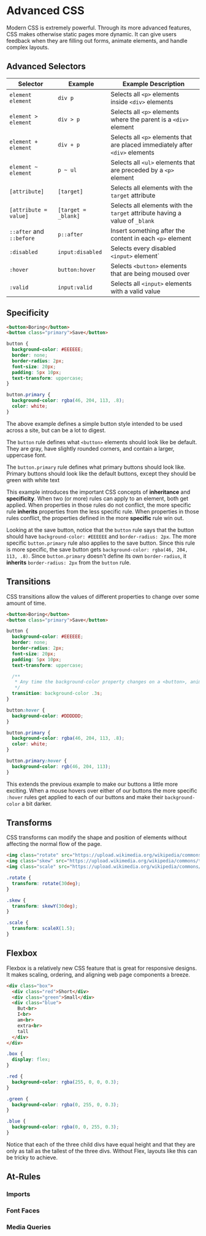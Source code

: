 # Advanced CSS

Modern CSS is extremely powerful. Through its more advanced features, CSS makes otherwise static pages more dynamic. It can give users feedback when they are filling out forms, animate elements, and handle complex layouts.

## Advanced Selectors

| Selector                 | Example             | Example Description                                                           |
| ------------------------ | ------------------- | ----------------------------------------------------------------------------- |
| `element element`        | `div p`             | Selects all `<p>` elements inside `<div>` elements                            |
| `element > element`      | `div > p`           | Selects all `<p>` elements where the parent is a `<div>` element              |
| `element + element`      | `div + p`           | Selects all `<p>` elements that are placed immediately after `<div>` elements |
| `element ~ element`      | `p ~ ul`            | Selects all `<ul>` elements that are preceded by a `<p>` element              |
| `[attribute]`            | `[target]`          | Selects all elements with the `target` attribute                              |
| `[attribute = value]`    | `[target = _blank]` | Selects all elements with the `target` attribute having a value of `_blank`   |
| `::after` and `::before` | `p::after`          | Insert something after the content in each `<p>` element                      |
| `:disabled`              | `input:disabled`    | Selects every disabled `<input>` element`                                     |
| `:hover`                 | `button:hover`      | Selects `<button>` elements that are being moused over                        |
| `:valid`                 | `input:valid`       | Selects all `<input>` elements with a valid value                             |

## Specificity

```html
<button>Boring</button>
<button class="primary">Save</button>
```

```css
button {
  background-color: #EEEEEE;
  border: none;
  border-radius: 2px;
  font-size: 20px;
  padding: 5px 10px;
  text-transform: uppercase;
}

button.primary {
  background-color: rgba(46, 204, 113, .8);
  color: white;
}
```

The above example defines a simple button style intended to be used across a site, but can be a lot to digest.

The `button` rule defines what `<button>` elements should look like be default. They are gray, have slightly rounded corners, and contain a larger, uppercase font.

The `button.primary` rule defines what primary buttons should look like. Primary buttons should look like the default buttons, except they should be green with white text

This example introduces the important CSS concepts of __inheritance__ and __specificity__. When two (or more) rules can apply to an element, both get applied. When properties in those rules do not conflict, the more specific rule __inherits__ properties from the less specific rule. When properties in those rules conflict, the properties defined in the more __specific__ rule win out.

Looking at the save button, notice that the `button` rule says that the button should have `background-color: #EEEEEE` and `border-radius: 2px`. The more specific `button.primary` rule also applies to the save button. Since this rule is more specific, the save button gets `background-color: rgba(46, 204, 113, .8)`. Since `button.primary` doesn't define its own `border-radius`, it __inherits__ `border-radius: 2px` from the `button` rule.

## Transitions

CSS transitions allow the values of different properties to change over some amount of time.

```html
<button>Boring</button>
<button class="primary">Save</button>
```

```css
button {
  background-color: #EEEEEE;
  border: none;
  border-radius: 2px;
  font-size: 20px;
  padding: 5px 10px;
  text-transform: uppercase;

  /**
   * Any time the background-color property changes on a <button>, animate that change over 0.3 seconds.
   */
  transition: background-color .3s;
}

button:hover {
  background-color: #DDDDDD;
}

button.primary {
  background-color: rgba(46, 204, 113, .8);
  color: white;
}

button.primary:hover {
  background-color: rgb(46, 204, 113);
}
```

This extends the previous example to make our buttons a little more exciting. When a mouse hovers over either of our buttons the more specific `:hover` rules get applied to each of our buttons and make their `background-color` a bit darker.

## Transforms

CSS transforms can modify the shape and position of elements without affecting the normal flow of the page.

```html
<img class="rotate" src="https://upload.wikimedia.org/wikipedia/commons/thumb/3/3d/CSS.3.svg/730px-CSS.3.svg.png" height="200">
<img class="skew" src="https://upload.wikimedia.org/wikipedia/commons/thumb/3/3d/CSS.3.svg/730px-CSS.3.svg.png" height="200">
<img class="scale" src="https://upload.wikimedia.org/wikipedia/commons/thumb/3/3d/CSS.3.svg/730px-CSS.3.svg.png" height="200">
```

```css
.rotate {
  transform: rotate(30deg);
}

.skew {
  transform: skewY(30deg);
}

.scale {
  transform: scaleX(1.5);
}
```

## Flexbox

Flexbox is a relatively new CSS feature that is great for responsive designs. It makes scaling, ordering, and aligning web page components a breeze.

```html
<div class="box">
  <div class="red">Short</div>
  <div class="green">Small</div>
  <div class="blue">
    But<br>
    I<br>
    am<br>
    extra<br>
    tall
  </div>
</div>
```

```css
.box {
  display: flex;
}

.red {
  background-color: rgba(255, 0, 0, 0.3);
}

.green {
  background-color: rgba(0, 255, 0, 0.3);
}

.blue {
  background-color: rgba(0, 0, 255, 0.3);
}
```

Notice that each of the three child divs have equal height and that they are only as tall as the tallest of the three divs. Without Flex, layouts like this can be tricky to achieve.

## At-Rules

### Imports

### Font Faces

### Media Queries
